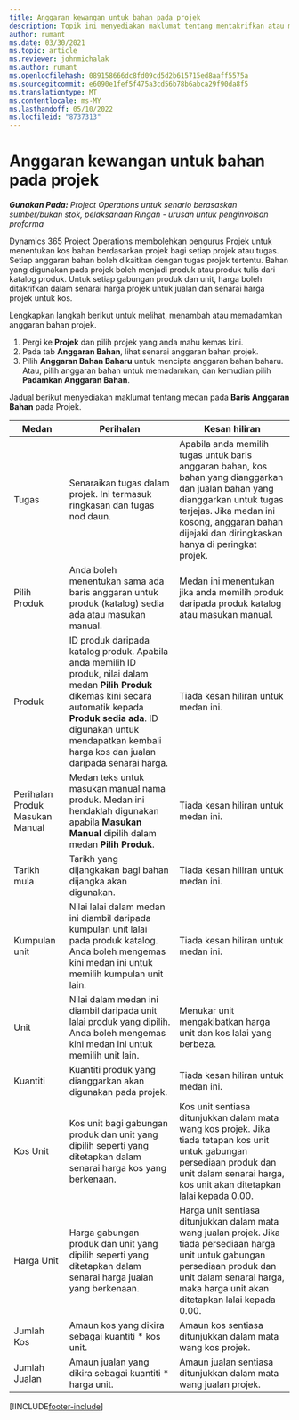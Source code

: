 ```yaml
---
title: Anggaran kewangan untuk bahan pada projek
description: Topik ini menyediakan maklumat tentang mentakrifkan atau menganggarkan bahan berdasarkan projek.
author: rumant
ms.date: 03/30/2021
ms.topic: article
ms.reviewer: johnmichalak
ms.author: rumant
ms.openlocfilehash: 089158666dc8fd09cd5d2b615715ed8aaff5575a
ms.sourcegitcommit: e6090e1fef5f475a3cd56b78b6abca29f90da8f5
ms.translationtype: MT
ms.contentlocale: ms-MY
ms.lasthandoff: 05/10/2022
ms.locfileid: "8737313"
---
```

# <a name="financial-estimates-for-materials-on-projects"></a>Anggaran kewangan untuk bahan pada projek

_**Gunakan Pada:** Project Operations untuk senario berasaskan sumber/bukan stok, pelaksanaan Ringan - urusan untuk penginvoisan proforma_

Dynamics 365 Project Operations membolehkan pengurus Projek untuk menentukan kos bahan berdasarkan projek bagi setiap projek atau tugas. Setiap anggaran bahan boleh dikaitkan dengan tugas projek tertentu. Bahan yang digunakan pada projek boleh menjadi produk atau produk tulis dari katalog produk. Untuk setiap gabungan produk dan unit, harga boleh ditakrifkan dalam senarai harga projek untuk jualan dan senarai harga projek untuk kos.  

Lengkapkan langkah berikut untuk melihat, menambah atau memadamkan anggaran bahan projek.

1. Pergi ke **Projek** dan pilih projek yang anda mahu kemas kini.
2. Pada tab **Anggaran Bahan**, lihat senarai anggaran bahan projek.
3. Pilih **Anggaran Bahan Baharu** untuk mencipta anggaran bahan baharu. Atau, pilih anggaran bahan untuk memadamkan, dan kemudian pilih **Padamkan Anggaran Bahan**.

Jadual berikut menyediakan maklumat tentang medan pada **Baris Anggaran Bahan** pada Projek. 

| **Medan** | **Perihalan** | **Kesan hiliran** |
| --- | --- | --- |
| Tugas | Senaraikan tugas dalam projek. Ini termasuk ringkasan dan tugas nod daun. | Apabila anda memilih tugas untuk baris anggaran bahan, kos bahan yang dianggarkan dan jualan bahan yang dianggarkan untuk tugas terjejas. Jika medan ini kosong, anggaran bahan dijejaki dan diringkaskan hanya di peringkat projek. |
| Pilih Produk |  Anda boleh menentukan sama ada baris anggaran untuk produk (katalog) sedia ada atau masukan manual. | Medan ini menentukan jika anda memilih produk daripada produk katalog atau masukan manual. |
| Produk | ID produk daripada katalog produk. Apabila anda memilih ID produk, nilai dalam medan **Pilih Produk** dikemas kini secara automatik kepada **Produk sedia ada**. ID digunakan untuk mendapatkan kembali harga kos dan jualan daripada senarai harga. | Tiada kesan hiliran untuk medan ini. |
| Perihalan Produk Masukan Manual | Medan teks untuk masukan manual nama produk. Medan ini hendaklah digunakan apabila **Masukan Manual** dipilih dalam medan **Pilih Produk**.| Tiada kesan hiliran untuk medan ini. |
| Tarikh mula | Tarikh yang dijangkakan bagi bahan dijangka akan digunakan. | Tiada kesan hiliran untuk medan ini. |
| Kumpulan unit | Nilai lalai dalam medan ini diambil daripada kumpulan unit lalai pada produk katalog. Anda boleh mengemas kini medan ini untuk memilih kumpulan unit lain. | Tiada kesan hiliran untuk medan ini. |
| Unit | Nilai dalam medan ini diambil daripada unit lalai produk yang dipilih. Anda boleh mengemas kini medan ini untuk memilih unit lain. | Menukar unit mengakibatkan harga unit dan kos lalai yang berbeza. |
| Kuantiti | Kuantiti produk yang dianggarkan akan digunakan pada projek. | Tiada kesan hiliran untuk medan ini. |
| Kos Unit | Kos unit bagi gabungan produk dan unit yang dipilih seperti yang ditetapkan dalam senarai harga kos yang berkenaan. | Kos unit sentiasa ditunjukkan dalam mata wang kos projek. Jika tiada tetapan kos unit untuk gabungan persediaan produk dan unit dalam senarai harga, kos unit akan ditetapkan lalai kepada 0.00. |
| Harga Unit | Harga gabungan produk dan unit yang dipilih seperti yang ditetapkan dalam senarai harga jualan yang berkenaan. | Harga unit sentiasa ditunjukkan dalam mata wang jualan projek. Jika tiada persediaan harga unit untuk gabungan persediaan produk dan unit dalam senarai harga, maka harga unit akan ditetapkan lalai kepada 0.00.|
| Jumlah Kos | Amaun kos yang dikira sebagai kuantiti \* kos unit.| Amaun kos sentiasa ditunjukkan dalam mata wang kos projek. |
| Jumlah Jualan | Amaun jualan yang dikira sebagai kuantiti \* harga unit. | Amaun jualan sentiasa ditunjukkan dalam mata wang jualan projek. |


[!INCLUDE[footer-include](../includes/footer-banner.md)]

